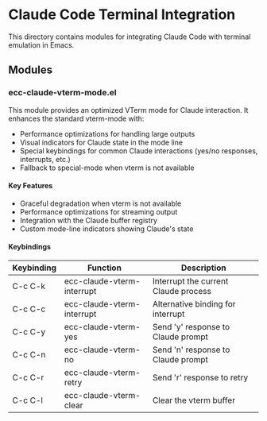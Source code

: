 # Claude Code Terminal Integration

This directory contains modules for integrating Claude Code with terminal emulation in Emacs.

## Modules

### ecc-claude-vterm-mode.el

This module provides an optimized VTerm mode for Claude interaction. It enhances the standard vterm-mode with:

- Performance optimizations for handling large outputs
- Visual indicators for Claude state in the mode line
- Special keybindings for common Claude interactions (yes/no responses, interrupts, etc.)
- Fallback to special-mode when vterm is not available

#### Key Features

- Graceful degradation when vterm is not available
- Performance optimizations for streaming output
- Integration with the Claude buffer registry
- Custom mode-line indicators showing Claude's state

#### Keybindings

| Keybinding | Function | Description |
|------------|----------|-------------|
| C-c C-k    | ecc-claude-vterm-interrupt | Interrupt the current Claude process |
| C-c C-c    | ecc-claude-vterm-interrupt | Alternative binding for interrupt |
| C-c C-y    | ecc-claude-vterm-yes | Send 'y' response to Claude prompt |
| C-c C-n    | ecc-claude-vterm-no | Send 'n' response to Claude prompt |
| C-c C-r    | ecc-claude-vterm-retry | Send 'r' response to retry |
| C-c C-l    | ecc-claude-vterm-clear | Clear the vterm buffer |